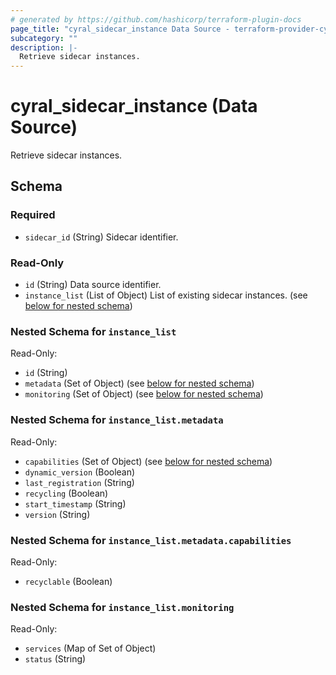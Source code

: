 ```yaml
---
# generated by https://github.com/hashicorp/terraform-plugin-docs
page_title: "cyral_sidecar_instance Data Source - terraform-provider-cyral"
subcategory: ""
description: |-
  Retrieve sidecar instances.
---
```


# cyral_sidecar_instance (Data Source)

Retrieve sidecar instances.



<!-- schema generated by tfplugindocs -->
## Schema

### Required

- `sidecar_id` (String) Sidecar identifier.

### Read-Only

- `id` (String) Data source identifier.
- `instance_list` (List of Object) List of existing sidecar instances. (see [below for nested schema](#nestedatt--instance_list))

<a id="nestedatt--instance_list"></a>
### Nested Schema for `instance_list`

Read-Only:

- `id` (String)
- `metadata` (Set of Object) (see [below for nested schema](#nestedobjatt--instance_list--metadata))
- `monitoring` (Set of Object) (see [below for nested schema](#nestedobjatt--instance_list--monitoring))

<a id="nestedobjatt--instance_list--metadata"></a>
### Nested Schema for `instance_list.metadata`

Read-Only:

- `capabilities` (Set of Object) (see [below for nested schema](#nestedobjatt--instance_list--metadata--capabilities))
- `dynamic_version` (Boolean)
- `last_registration` (String)
- `recycling` (Boolean)
- `start_timestamp` (String)
- `version` (String)

<a id="nestedobjatt--instance_list--metadata--capabilities"></a>
### Nested Schema for `instance_list.metadata.capabilities`

Read-Only:

- `recyclable` (Boolean)



<a id="nestedobjatt--instance_list--monitoring"></a>
### Nested Schema for `instance_list.monitoring`

Read-Only:

- `services` (Map of Set of Object)
- `status` (String)
